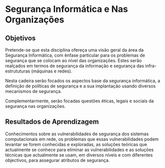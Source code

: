 # Segurança Informática e Nas Organizações

## Objetivos

Pretende-se que esta disciplina ofereça uma visão geral da área da Segurança Informática, com ênfase particular para os problemas de segurança que se colocam ao nível das organizações. Estes serão realçados em termos de segurança da informação e segurança das infra-estrututuras (máquinas e redes).

Nesta cadeira serão focados os aspectos base da segurança informática, a definição de políticas de segurança e a sua implantação usando diversos mecanismos de segurança.

Complementarmente, serão focadas questões éticas, legais e sociais da segurança nas organizações.

## Resultados de Aprendizagem

Conhecimentos sobre as vulnerabilidades de segurança dos sistemas computacionais em rede, os problemas que essas vulnerabilidades podem levantar se forem conhecidas e exploradas, as soluções teóricas que actualmente se conhece para eliminar as vulnerabilidades e as soluções técnicas que actualmente se usam, em diversos níveis e com diferentes objectivos, para assegurar atributos de segurança.
